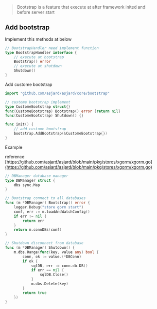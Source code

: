 > Bootstrap is a feature that execute at after framework inited and before server start

## Add bootstrap

Implement this methods at below

```go
// BootstrapHandler need implement function
type BootstrapHandler interface {
	// execute at bootstrap
	Bootstrap() error
	// execute at shutdown
	Shutdown()
}
```

Add custome bootstrap

```go
import "github.com/asjard/asjard/core/bootstrap"

// custome bootstrap implement
type CustomeBootstrap struct{}
func(CustomeBootstrap) Bootstrap() error {return nil}
func(CustomeBootstrap) Shutdown() {}

func init() {
	// add custome bootstrap
	bootstrap.AddBootstrap(&CustomeBootstrap{})
}
```

Example

reference [https://github.com/asjard/asjard/blob/main/pkg/stores/xgorm/xgorm.go](https://github.com/asjard/asjard/blob/main/pkg/stores/xgorm/xgorm.go)

```go
// DBManager database manager
type DBManager struct {
	dbs sync.Map
}

// Bootstrap connect to all databases
func (m *DBManager) Bootstrap() error {
	logger.Debug("store gorm start")
	conf, err := m.loadAndWatchConfig()
	if err != nil {
		return err
	}
	return m.connDBs(conf)
}

// Shutdown disconnect from database
func (m *DBManager) Shutdown() {
	m.dbs.Range(func(key, value any) bool {
		conn, ok := value.(*DBConn)
		if ok {
			sqlDB, err := conn.db.DB()
			if err == nil {
				sqlDB.Close()
			}
			m.dbs.Delete(key)
		}
		return true
	})
}
```
